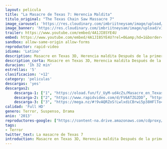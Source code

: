 ```yaml
---
layout: pelicula
title: "La Masacre de Texas 7: Herencia Maldita"
titulo_original: "The Texas Chain Saw Massacre 7"
image_carousel: 'https://res.cloudinary.com/imbriitneysam/image/upload/v1546124336/texas7-poster-min.jpg'
image_banner: 'https://res.cloudinary.com/imbriitneysam/image/upload/v1546124336/texas7-banner-min.jpg'
trailer: https://www.youtube.com/embed/4A1JI8SYE4U
embed: https://www.youtube.com/embed/4A1JI8SYE4U?rel=0&amp;hd=1&border=0&wmode=opaque&enablejsapi=1&modestbranding=1&controls=1&showinfo=1
sandbox: allow-same-origin allow-forms
reproductor: rapid-video
idioma: 'Latino'
description: Masacre en Texas 3D, Herencia maldita Después de la primera muerte en 1974, la gente del pueblo sospecha que los familiares de Sawyer son responsables de los atroces crímenes cometidos por la familia. Una turba de enfurecidos lugareños rodearon la casa donde tuvieron lugar las matanzas, y la destruyeron, matando a todos los miembros de la familia con los cimientos del que antes fuese su hogar. Décadas más tarde, una joven llamada Heather (Alexandra Daddario,Carta blanca, Una historia de Brooklyn) descubre que ha heredado una finca de Texas de su abuela. Decide traer a sus amigos a lo largo del viaje por carretera para recibir su herencia. Pero cuando llegan se dan cuenta que el terrorífico pasado no ha sido enterrado del todo y que les quedan horrores por descubrir que les acechan en el sótano de aquella casa. Esta película basada en hechos reales y continuación de una de las películas clásicas del género terror, supondrá el segundo trabajo el dirección para John Luessenhop, cuya ópera prima fue Ladrones.
description_corta: Masacre en Texas 3D, Herencia maldita Después de la primera muerte en 1974, la gente del pueblo sospecha que los familiares de Sawyer son responsables de los atroces crímenes cometidos por la familia. Una turba de enfurecidos...
duracion: '1h 32 min'
estrellas: '5'
clasificacion: '+12'
category: 'peliculas'
descargas: 'yes'
descargas2:
    descarga-1: ["1", "https://oload.fun/f/_UyM-ud4cZs/Masacre_en_Texas_3D_Herencia_maldita_-_La_matanza_de_Texas_3D_-_Texas_Chainsaw_3D_%282013%29.MP4.mp4", "https://www.google.com/s2/favicons?domain=openload.co","OpenLoad","https://res.cloudinary.com/imbriitneysam/image/upload/v1541473684/mexico.png", "Latino", "Full HD"]
    descarga-2: ["2", "https://www.rapidvideo.com/d/FV6ATZG2DD", "https://www.google.com/s2/favicons?domain=www.rapidvideo.com","RapidVideo","https://res.cloudinary.com/imbriitneysam/image/upload/v1541473684/mexico.png", "Latino", "Full HD"]
    descarga-3: ["3", "https://mega.nz/#!9vAQRZoS!LwlxdiCBrwi5p38HFlTo4zXQ5gt06jlCfMc70-lvXTw", "https://www.google.com/s2/favicons?domain=mega.nz","Mega","https://res.cloudinary.com/imbriitneysam/image/upload/v1541473684/mexico.png", "Latino", "Full HD"]
calidad: 'Full HD'
genero: Terror, Suspenso, Drama
anio: '2013'
reproductores-google: ["https://content-na.drive.amazonaws.com/cdproxy/share/MUaG7wGY90ETgfHl7qoONP4igUaMJLTAmH6hV7Ewt8S/nodes/ja4OQUF7TC2QJbT60F8hIQ?nonce=NxLkLElprFVEuxdZg6ck4SvRZe4sn4qPlt76ZNeZaq9p_fM9LYMwanIoP5oU1lrL"]
tags:
- Terror
twitter_text: La masacre de Texas 7
introduction: Masacre en Texas 3D, Herencia maldita Después de la primera muerte en 1974, la gente del pueblo sospecha que los familiares de Sawyer son responsables de los atroces crímenes cometidos por la familia. Una turba de enfurecidos..
---
```



 







